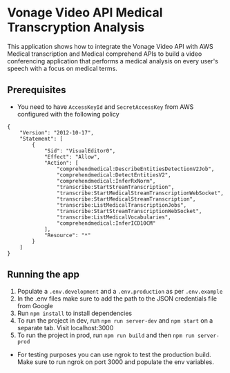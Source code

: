 # Vonage Video API Medical Transcryption Analysis

This application shows how to integrate the Vonage Video API with AWS Medical transcription and Medical comprehend APIs to build a video conferencing application that performs a medical analysis on every user's speech with a focus on medical terms.

## Prerequisites

- You need to have `AccessKeyId` and `SecretAccessKey` from AWS configured with the following policy

```
{
    "Version": "2012-10-17",
    "Statement": [
        {
            "Sid": "VisualEditor0",
            "Effect": "Allow",
            "Action": [
                "comprehendmedical:DescribeEntitiesDetectionV2Job",
                "comprehendmedical:DetectEntitiesV2",
                "comprehendmedical:InferRxNorm",
                "transcribe:StartStreamTranscription",
                "transcribe:StartMedicalStreamTranscriptionWebSocket",
                "transcribe:StartMedicalStreamTranscription",
                "transcribe:ListMedicalTranscriptionJobs",
                "transcribe:StartStreamTranscriptionWebSocket",
                "transcribe:ListMedicalVocabularies",
                "comprehendmedical:InferICD10CM"
            ],
            "Resource": "*"
        }
    ]
}
```

## Running the app

1. Populate a `.env.development` and a `.env.production` as per `.env.example`
2. In the .env files make sure to add the path to the JSON credentials file from Google
3. Run `npm install` to install dependencies
4. To run the project in dev, run `npm run server-dev` and `npm start` on a separate tab. Visit localhost:3000
5. To run the project in prod, run `npm run build` and then `npm run server-prod`

- For testing purposes you can use ngrok to test the production build. Make sure to run ngrok on port 3000 and populate the env variables.

